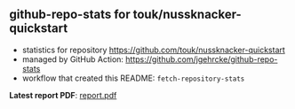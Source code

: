 ## github-repo-stats for touk/nussknacker-quickstart

- statistics for repository https://github.com/touk/nussknacker-quickstart
- managed by GitHub Action: https://github.com/jgehrcke/github-repo-stats
- workflow that created this README: `fetch-repository-stats`

**Latest report PDF**: [report.pdf](https://github.com/TouK/nussknacker-repo-stats/raw/github-repo-stats/touk/nussknacker-quickstart/latest-report/report.pdf)

